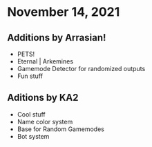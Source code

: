 # November 14, 2021

## Additions by Arrasian!
- PETS!
- Eternal | Arkemines
- Gamemode Detector for randomized outputs
- Fun stuff
## Aditions by KA2
- Cool stuff
- Name color system
- Base for Random Gamemodes
- Bot system